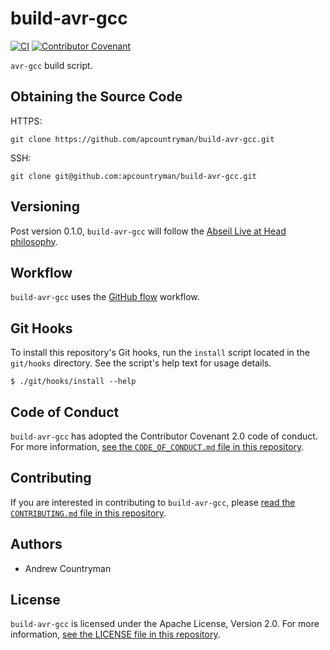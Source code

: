 # build-avr-gcc
[![CI](https://github.com/apcountryman/build-avr-gcc/actions/workflows/ci.yml/badge.svg)](https://github.com/apcountryman/build-avr-gcc/actions/workflows/ci.yml)
[![Contributor Covenant](https://img.shields.io/badge/Contributor%20Covenant-2.0-4baaaa.svg)](CODE_OF_CONDUCT.md)

`avr-gcc` build script.

## Obtaining the Source Code
HTTPS:
```shell
git clone https://github.com/apcountryman/build-avr-gcc.git
```
SSH:
```shell
git clone git@github.com:apcountryman/build-avr-gcc.git
```

## Versioning
Post version 0.1.0, `build-avr-gcc` will follow the [Abseil Live at Head
philosophy](https://abseil.io/about/philosophy).

## Workflow
`build-avr-gcc` uses the [GitHub flow](https://guides.github.com/introduction/flow/)
workflow.

## Git Hooks
To install this repository's Git hooks, run the `install` script located in the
`git/hooks` directory.
See the script's help text for usage details.
```shell
$ ./git/hooks/install --help
```

## Code of Conduct
`build-avr-gcc` has adopted the Contributor Covenant 2.0 code of conduct.
For more information, [see the `CODE_OF_CONDUCT.md` file in this
repository](CODE_OF_CONDUCT.md).

## Contributing
If you are interested in contributing to `build-avr-gcc`, please [read the
`CONTRIBUTING.md` file in this repository](CONTRIBUTING.md).

## Authors
- Andrew Countryman

## License
`build-avr-gcc` is licensed under the Apache License, Version 2.0.
For more information, [see the LICENSE file in this repository](LICENSE).
